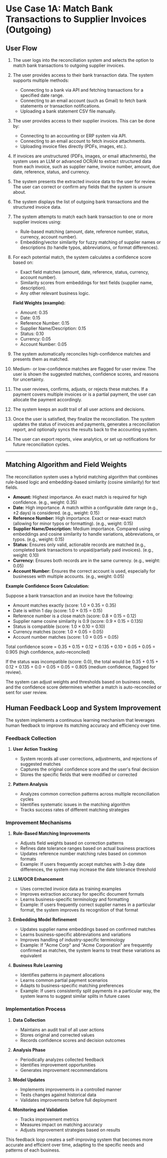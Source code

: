# Use Case 1A: Match Bank Transactions to Supplier Invoices (Outgoing)

## User Flow

1. The user logs into the reconciliation system and selects the option to match bank transactions to outgoing supplier invoices.

2. The user provides access to their bank transaction data. The system supports multiple methods:

   - Connecting to a bank via API and fetching transactions for a specified date range.
   - Connecting to an email account (such as Gmail) to fetch bank statements or transaction notifications.
   - Uploading a bank statement CSV file manually.

3. The user provides access to their supplier invoices. This can be done by:

   - Connecting to an accounting or ERP system via API.
   - Connecting to an email account to fetch invoice attachments.
   - Uploading invoice files directly (PDFs, images, etc.).

4. If invoices are unstructured (PDFs, images, or email attachments), the system uses an LLM or advanced OCR/AI to extract structured data from each invoice, such as supplier name, invoice number, amount, due date, reference, status, and currency.

5. The system presents the extracted invoice data to the user for review. The user can correct or confirm any fields that the system is unsure about.

6. The system displays the list of outgoing bank transactions and the structured invoice data.

7. The system attempts to match each bank transaction to one or more supplier invoices using:

   - Rule-based matching (amount, date, reference number, status, currency, account number).
   - Embedding/vector similarity for fuzzy matching of supplier names or descriptions (to handle typos, abbreviations, or format differences).

8. For each potential match, the system calculates a confidence score based on:

   - Exact field matches (amount, date, reference, status, currency, account number).
   - Similarity scores from embeddings for text fields (supplier name, description).
   - Any other relevant business logic.

   **Field Weights (example):**

   - Amount: 0.35
   - Date: 0.15
   - Reference Number: 0.15
   - Supplier Name/Description: 0.15
   - Status: 0.10
   - Currency: 0.05
   - Account Number: 0.05

9. The system automatically reconciles high-confidence matches and presents them as matched.

10. Medium- or low-confidence matches are flagged for user review. The user is shown the suggested matches, confidence scores, and reasons for uncertainty.

11. The user reviews, confirms, adjusts, or rejects these matches. If a payment covers multiple invoices or is a partial payment, the user can allocate the payment accordingly.

12. The system keeps an audit trail of all user actions and decisions.

13. Once the user is satisfied, they finalize the reconciliation. The system updates the status of invoices and payments, generates a reconciliation report, and optionally syncs the results back to the accounting system.

14. The user can export reports, view analytics, or set up notifications for future reconciliation cycles.

---

## Matching Algorithm and Field Weights

The reconciliation system uses a hybrid matching algorithm that combines rule-based logic and embedding-based similarity (cosine similarity) for text fields.

- **Amount:** Highest importance. An exact match is required for high confidence. (e.g., weight: 0.35)
- **Date:** High importance. A match within a configurable date range (e.g., ±2 days) is considered. (e.g., weight: 0.15)
- **Reference Number:** High importance. Exact or near-exact match (allowing for minor typos or formatting). (e.g., weight: 0.15)
- **Supplier Name/Description:** Medium importance. Compared using embeddings and cosine similarity to handle variations, abbreviations, or typos. (e.g., weight: 0.15)
- **Status:** Ensures only valid, actionable records are matched (e.g., completed bank transactions to unpaid/partially paid invoices). (e.g., weight: 0.10)
- **Currency:** Ensures both records are in the same currency. (e.g., weight: 0.05)
- **Account Number:** Ensures the correct account is used, especially for businesses with multiple accounts. (e.g., weight: 0.05)

**Example Confidence Score Calculation:**

Suppose a bank transaction and an invoice have the following:

- Amount matches exactly (score: 1.0 × 0.35 = 0.35)
- Date is within 1 day (score: 1.0 × 0.15 = 0.15)
- Reference number is a close match (score: 0.8 × 0.15 = 0.12)
- Supplier name cosine similarity is 0.9 (score: 0.9 × 0.15 = 0.135)
- Status is compatible (score: 1.0 × 0.10 = 0.10)
- Currency matches (score: 1.0 × 0.05 = 0.05)
- Account number matches (score: 1.0 × 0.05 = 0.05)

Total confidence score = 0.35 + 0.15 + 0.12 + 0.135 + 0.10 + 0.05 + 0.05 = 0.905 (high confidence, auto-reconciled)

If the status was incompatible (score: 0.0), the total would be 0.35 + 0.15 + 0.12 + 0.135 + 0.0 + 0.05 + 0.05 = 0.805 (medium confidence, flagged for review).

The system can adjust weights and thresholds based on business needs, and the confidence score determines whether a match is auto-reconciled or sent for user review.

## Human Feedback Loop and System Improvement

The system implements a continuous learning mechanism that leverages human feedback to improve its matching accuracy and efficiency over time.

### Feedback Collection

1. **User Action Tracking**

   - System records all user corrections, adjustments, and rejections of suggested matches
   - Captures the original confidence score and the user's final decision
   - Stores the specific fields that were modified or corrected

2. **Pattern Analysis**
   - Analyzes common correction patterns across multiple reconciliation cycles
   - Identifies systematic issues in the matching algorithm
   - Tracks success rates of different matching strategies

### Improvement Mechanisms

1. **Rule-Based Matching Improvements**

   - Adjusts field weights based on correction patterns
   - Refines date tolerance ranges based on actual business practices
   - Updates reference number matching rules based on common formats
   - Example: If users frequently accept matches with 3-day date differences, the system may increase the date tolerance threshold

2. **LLM/OCR Enhancement**

   - Uses corrected invoice data as training examples
   - Improves extraction accuracy for specific document formats
   - Learns business-specific terminology and formatting
   - Example: If users frequently correct supplier names in a particular format, the system improves its recognition of that format

3. **Embedding Model Refinement**

   - Updates supplier name embeddings based on confirmed matches
   - Learns business-specific abbreviations and variations
   - Improves handling of industry-specific terminology
   - Example: If "Acme Corp" and "Acme Corporation" are frequently confirmed as matches, the system learns to treat these variations as equivalent

4. **Business Rule Learning**
   - Identifies patterns in payment allocations
   - Learns common partial payment scenarios
   - Adapts to business-specific matching preferences
   - Example: If users consistently split payments in a particular way, the system learns to suggest similar splits in future cases

### Implementation Process

1. **Data Collection**

   - Maintains an audit trail of all user actions
   - Stores original and corrected values
   - Records confidence scores and decision outcomes

2. **Analysis Phase**

   - Periodically analyzes collected feedback
   - Identifies improvement opportunities
   - Generates improvement recommendations

3. **Model Updates**

   - Implements improvements in a controlled manner
   - Tests changes against historical data
   - Validates improvements before full deployment

4. **Monitoring and Validation**
   - Tracks improvement metrics
   - Measures impact on matching accuracy
   - Adjusts improvement strategies based on results

This feedback loop creates a self-improving system that becomes more accurate and efficient over time, adapting to the specific needs and patterns of each business.
